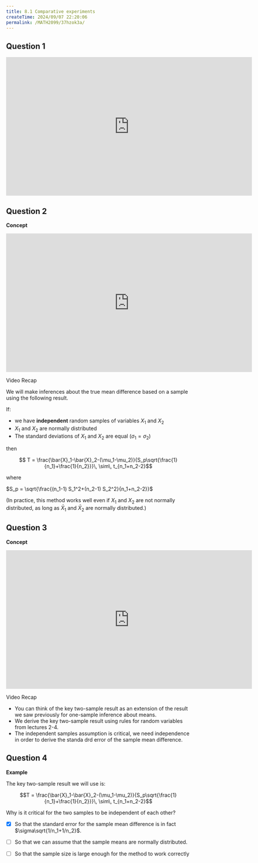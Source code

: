 ```yaml
---
title: 8.1 Comparative experiments
createTime: 2024/09/07 22:20:06
permalink: /MATH2099/37hzok3a/
---
```


## Question 1

<div class="how_qb">

<iframe width="672" height="378" src="https://www.youtube.com/embed/Ar121sK7MNY" title="L8 01 Lecture 8 Introduction" frameborder="0" allow="accelerometer; autoplay; clipboard-write; encrypted-media; gyroscope; picture-in-picture; web-share" referrerpolicy="strict-origin-when-cross-origin" allowfullscreen></iframe>

</div>

## Question 2

<div class="how_qb">

**Concept**

<iframe width="672" height="378" src="https://www.youtube.com/embed/D2F1ia62x6g" title="L8 02 Inference about Mean Difference" frameborder="0" allow="accelerometer; autoplay; clipboard-write; encrypted-media; gyroscope; picture-in-picture; web-share" referrerpolicy="strict-origin-when-cross-origin" allowfullscreen></iframe>

Video Recap

We will make inferences about the true mean difference based on a sample using the following result.

If:

- we have **independent** random samples of variables $X_1$ and $X_2$
- $X_1$ and $X_2$ are normally distributed
- The standard deviations of $X_1$ and $X_2$ are equal ($\sigma_1=\sigma_2$)

then

$$ T = \frac{\bar{X}_1-\bar{X}_2-(\mu_1-\mu_2)}{S_p\sqrt{\frac{1}{n_1}+\frac{1}{n_2}}}\, \sim\, t_{n_1+n_2-2}$$


where

$S_p = \sqrt{\frac{(n_1-1) S_1^2+(n_2-1) S_2^2}{n_1+n_2-2}}$


(In practice, this method works well even if $X_1$ and $X_2$ are not normally distributed, as long as $\bar{X}_1$ and $\bar{X}_2$ are normally distributed.)


</div>

## Question 3

<div class="how_qb">

**Concept**

<iframe width="672" height="378" src="https://www.youtube.com/embed/D2F1ia62x6g" title="L8 02 Inference about Mean Difference" frameborder="0" allow="accelerometer; autoplay; clipboard-write; encrypted-media; gyroscope; picture-in-picture; web-share" referrerpolicy="strict-origin-when-cross-origin" allowfullscreen></iframe>

Video Recap

- You can think of the key two-sample result as an extension of the result we saw previously for one-sample inference about means. 
- We derive the key two-sample result using rules for random variables from lectures 2-4.
- The independent samples assumption is critical, we need independence in order to derive the standa drd error of the sample mean difference.

</div>

## Question 4

<div class="how_qb">

**Example**

The key two-sample result we will use is:

$$T = \frac{\bar{X}_1-\bar{X}_2-(\mu_1-\mu_2)}{S_p\sqrt{\frac{1}{n_1}+\frac{1}{n_2}}}\, \sim\, t_{n_1+n_2-2}$$
 
Why is it critical for the two samples to be independent of each other?

- [x] So that the standard error for the sample mean difference is in fact $\sigma\sqrt{1/n_1+1/n_2}$.

- [ ] So that we can assume that the sample means are normally distributed.

- [ ] So that the sample size is large enough for the method to work correctly

</div>




